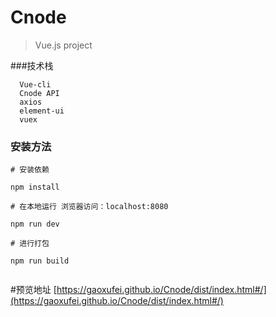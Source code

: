 # Cnode

> Vue.js project

###技术栈
```
  Vue-cli
  Cnode API
  axios
  element-ui
  vuex
```
### 安装方法

```
# 安装依赖
 
npm install
 
# 在本地运行 浏览器访问：localhost:8080
 
npm run dev
 
# 进行打包
 
npm run build
 
```

#预览地址
[https://gaoxufei.github.io/Cnode/dist/index.html#/](https://gaoxufei.github.io/Cnode/dist/index.html#/)

